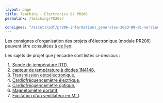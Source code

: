 ```yaml
---
layout: page
title: Teaching - Electronics S7 PR206
permalink: /teaching/PR206/

consignes: "/assets/pdf/pr206-informations_generales-2023-09-01-version_eleves.pdf"
---
```


Les consignes d'organisation des projets d'électronique (module PR206) peuvent être consultées à [ce lien](/assets/pdf/pr206-informations_generales-2023-09-01-version_eleves.pdf).

Les sujets de projet que j'encadre sont listés ci-dessous : 
1. [Sonde de température RTD](/assets/pdf/pr206-sujet_sonde_rtd_v3.pdf),
2. [capteur de température à diodes 1N4148](),
3. [Transmission optoélectronique](/assets/pdf/pr206-sujet_transmission_optoelectronique_v3.pdf),
4. [Cardiofréquencemètre électrique](/assets/pdf/pr206-sujet_cardiofrequencemetre_electrique_v3.pdf),
5. [Cardiofréquencemètre optique](/assets/pdf/pr206-sujet_cardiofrequencemetre_optique_v3.pdf),
6. [Magnétomètre portatif](/assets/pdf/pr206-sujet_magnetometre_portatif_v3.pdf),
7. [Excitation d'un ventilateur en MLI](/assets/pdf/pr206-sujet_mli_ventilateur_v3.pdf).



